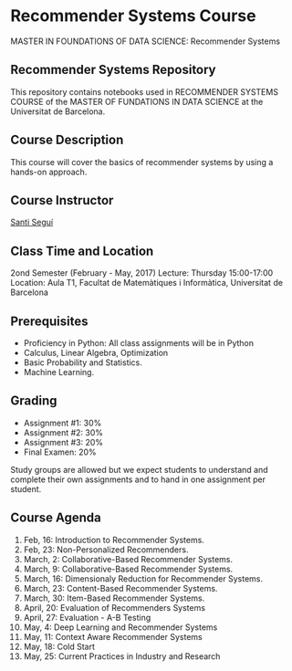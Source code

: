 # Recommender Systems Course
MASTER IN FOUNDATIONS OF DATA SCIENCE: Recommender Systems

## Recommender Systems Repository

This repository contains notebooks used in RECOMMENDER SYSTEMS COURSE of the MASTER OF FUNDATIONS IN DATA SCIENCE at the Universitat de Barcelona.

## Course Description

This course will cover the basics of recommender systems by using a hands-on approach.

## Course Instructor

[Santi Seguí](http://www.santisegui.ml/)

## Class Time and Location

2ond Semester (February - May, 2017)
Lecture: Thursday 15:00-17:00
Location: Aula T1, Facultat de Matemàtiques i Informàtica, Universitat de Barcelona

## Prerequisites

+ Proficiency in Python: All class assignments will be in Python 
+ Calculus, Linear Algebra, Optimization
+ Basic Probability and Statistics.
+ Machine Learning.

## Grading

+ Assignment #1: 30%
+ Assignment #2: 30%
+ Assignment #3: 20%
+ Final Examen: 20%

Study groups are allowed but we expect students to understand and complete their own assignments and to hand in one assignment per student.

## Course Agenda
<ol type="1">
<li> Feb, 16: Introduction to Recommender Systems.
<li> Feb, 23: Non-Personalized Recommenders.
<li> March, 2: Collaborative-Based Recommender Systems.
<li> March, 9: Collaborative-Based Recommender Systems. 
<li> March, 16: Dimensionaly Reduction for Recommender Systems. 
<li> March, 23: Content-Based Recommender Systems.
<li> March, 30: Item-Based Recommender Systems.
<li> April, 20: Evaluation of Recommenders Systems
<li> April, 27: Evaluation - A-B Testing
<li> May, 4:  Deep Learning and Recommender Systems
<li> May, 11: Context Aware Recommender Systems
<li> May, 18: Cold Start
<li> May, 25: Current Practices in Industry and Research
</ol>
